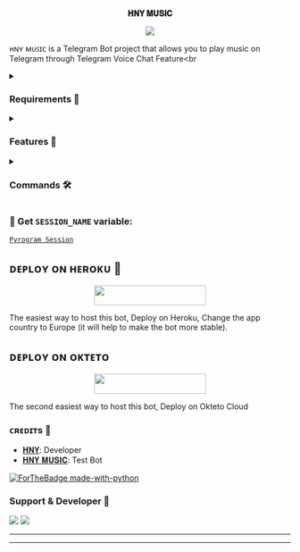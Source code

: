 <p align="center">
    <br><b>𝐇𝐍𝐘 𝐌𝐔𝐒𝐈𝐂</b><br>
</p>
<p align="center"><a href="https://t.me/CHATROOM_XD"><img src="https://telegra.ph/file/8cbec9abf07b4906e94c7.jpg"></a></p>

ʜɴʏ ᴍᴜꜱɪᴄ is a Telegram Bot project that allows you to play music on Telegram through Telegram Voice Chat Feature</b><br

<details>
<summary><h3> Requirements 📝</h3></summary>

- FFmpeg
- NodeJS [nodesource.com](https://nodesource.com/)
- Python 3.7 or higher
- [PyTgCalls](https://github.com/pytgcalls/pytgcalls)
</details>

<details>
<summary><h3> Features 🔮</h3></summary>

- Yt-dL Fix
- Updated Plug-in
- Super Fast Bot
- No Lag Hang
- Fast Download Song From Server
- Program Updated
- Smooth Player
</details>

<details>
<summary><h3> Commands 🛠</h3></summary> 

- `/play <song name>` - play song you requested
- `/song <song name>` - download songs you want quickly
- `/ping` - Bot Online or Offine

#### Admins Only 👷‍♂️
- `/pause` - pause song play
- `/resume` - resume song play
- `/skip` - play next song
- `/end` - stop music play
</details>

### 🧪 Get `SESSION_NAME` variable:

[``Pyrogram Session``](https://telegram.me/StringGeneratorRobot)

## ᴅᴇᴩʟᴏʏ ᴏɴ ʜᴇʀᴏᴋᴜ 🚀

<p align="center"><a href="https://heroku.com/deploy?template=https://github.com/adarsh15578/Musicbot"> <img src="https://img.shields.io/badge/Deploy%20To%20Heroku-black?style=for-the-badge&logo=heroku" width="200" height="35.45"/></a></p>
The easiest way to host this bot, Deploy on Heroku, Change the app country to Europe (it will help to make the bot more stable).

## ᴅᴇᴩʟᴏʏ ᴏɴ ᴏᴋᴛᴇᴛᴏ

<p align="center"><a href="https://cloud.okteto.com/deploy?repository=https://github.com/HNY-OP/Musicbot"><img src="https://img.shields.io/badge/Deploy%20To%20Okteto-informational?style=for-the-badge&logo=Okteto" width="200" height="35.45"/></a></p>
The second easiest way to host this bot, Deploy on Okteto Cloud

### ᴄʀᴇᴅɪᴛs 💖
- [𝐇𝐍𝐘](https://tm.me/hnyop): Developer
- [𝐇𝐍𝐘 𝐌𝐔𝐒𝐈𝐂](https://telegram.me/HNYxBOT): Test Bot

[![ForTheBadge made-with-python](http://ForTheBadge.com/images/badges/made-with-python.svg)](https://www.python.org/)

### Support & Developer 🎑
<a href="https://telegram.me/CHATROOM_XD"><img src="https://img.shields.io/badge/-Support%20Group-blue.svg?style=for-the-badge&logo=Telegram"></a>
<a href="https://telegram.me/HNYOP"><img src="https://img.shields.io/badge/%20Developer-blue.svg?style=for-the-badge&logo=Telegram"></a>

------------------------------------------------
-------------------------------------------------

